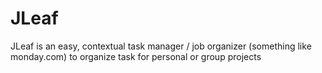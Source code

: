 # JLeaf
JLeaf is an easy, contextual task manager / job organizer (something like monday.com) to organize task for personal or group projects
